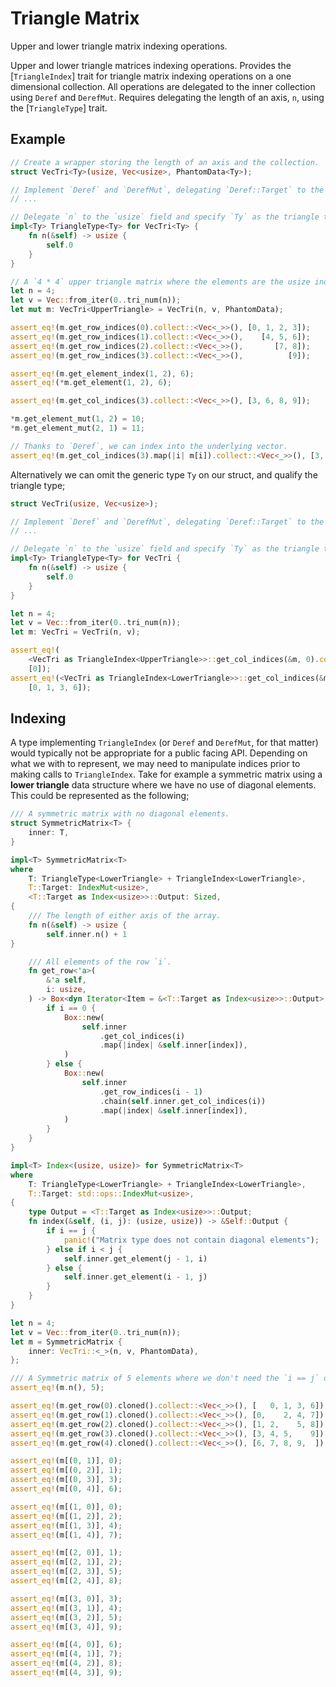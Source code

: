 # Triangle Matrix

Upper and lower triangle matrix indexing operations.

Upper and lower triangle matrices indexing operations.
Provides the [`TriangleIndex`] trait for triangle matrix indexing operations
on a one dimensional collection. All operations are delegated to the inner
collection using `Deref` and `DerefMut`. Requires delegating the length of an
axis, `n`, using the [`TriangleType`] trait.

## Example

```rust
// Create a wrapper storing the length of an axis and the collection.
struct VecTri<Ty>(usize, Vec<usize>, PhantomData<Ty>);

// Implement `Deref` and `DerefMut`, delegating `Deref::Target` to the vector.
// ...

// Delegate `n` to the `usize` field and specify `Ty` as the triangle type.
impl<Ty> TriangleType<Ty> for VecTri<Ty> {
    fn n(&self) -> usize {
        self.0
    }
}

// A `4 * 4` upper triangle matrix where the elements are the usize indices.
let n = 4;
let v = Vec::from_iter(0..tri_num(n));
let mut m: VecTri<UpperTriangle> = VecTri(n, v, PhantomData);

assert_eq!(m.get_row_indices(0).collect::<Vec<_>>(), [0, 1, 2, 3]);
assert_eq!(m.get_row_indices(1).collect::<Vec<_>>(),    [4, 5, 6]);
assert_eq!(m.get_row_indices(2).collect::<Vec<_>>(),       [7, 8]);
assert_eq!(m.get_row_indices(3).collect::<Vec<_>>(),          [9]);

assert_eq!(m.get_element_index(1, 2), 6);
assert_eq!(*m.get_element(1, 2), 6);

assert_eq!(m.get_col_indices(3).collect::<Vec<_>>(), [3, 6, 8, 9]);

*m.get_element_mut(1, 2) = 10;
*m.get_element_mut(2, 1) = 11;

// Thanks to `Deref`, we can index into the underlying vector.
assert_eq!(m.get_col_indices(3).map(|i| m[i]).collect::<Vec<_>>(), [3, 10, 11, 9]);
````
Alternatively we can omit the generic type `Ty` on our struct, and qualify the
triangle type;

```rust
struct VecTri(usize, Vec<usize>);

// Implement `Deref` and `DerefMut`, delegating `Deref::Target` to the vector.
// ...

// Delegate `n` to the `usize` field and specify `Ty` as the triangle type.
impl<Ty> TriangleType<Ty> for VecTri {
    fn n(&self) -> usize {
        self.0
    }
}

let n = 4;
let v = Vec::from_iter(0..tri_num(n));
let m: VecTri = VecTri(n, v);

assert_eq!(
    <VecTri as TriangleIndex<UpperTriangle>>::get_col_indices(&m, 0).collect::<Vec<_>>(),
    [0]);
assert_eq!(<VecTri as TriangleIndex<LowerTriangle>>::get_col_indices(&m, 0).collect::<Vec<_>>(),
    [0, 1, 3, 6]);
```
## Indexing
A type implementing `TriangleIndex` (or `Deref` and `DerefMut`, for that matter)
would typically not be appropriate for a public facing API. Depending on what we
with to represent, we may need to manipulate indices prior to making calls to
`TriangleIndex`. Take for example a symmetric matrix using a **lower triangle**
data structure where we have no use of diagonal elements. This  could be
represented as the following;

```rust
/// A symmetric matrix with no diagonal elements.
struct SymmetricMatrix<T> {
    inner: T,
}

impl<T> SymmetricMatrix<T>
where
    T: TriangleType<LowerTriangle> + TriangleIndex<LowerTriangle>,
    T::Target: IndexMut<usize>,
    <T::Target as Index<usize>>::Output: Sized,
{
    /// The length of either axis of the array.
    fn n(&self) -> usize {
        self.inner.n() + 1
}

    /// All elements of the row `i`.
    fn get_row<'a>(
        &'a self,
        i: usize,
    ) -> Box<dyn Iterator<Item = &<T::Target as Index<usize>>::Output> + 'a> {
        if i == 0 {
            Box::new(
                self.inner
                    .get_col_indices(i)
                    .map(|index| &self.inner[index]),
            )
        } else {
            Box::new(
                self.inner
                    .get_row_indices(i - 1)
                    .chain(self.inner.get_col_indices(i))
                    .map(|index| &self.inner[index]),
            )
        }
    }
}

impl<T> Index<(usize, usize)> for SymmetricMatrix<T>
where
    T: TriangleType<LowerTriangle> + TriangleIndex<LowerTriangle>,
    T::Target: std::ops::IndexMut<usize>,
{
    type Output = <T::Target as Index<usize>>::Output;
    fn index(&self, (i, j): (usize, usize)) -> &Self::Output {
        if i == j {
            panic!("Matrix type does not contain diagonal elements");
        } else if i < j {
            self.inner.get_element(j - 1, i)
        } else {
            self.inner.get_element(i - 1, j)
        }
    }
}

let n = 4;
let v = Vec::from_iter(0..tri_num(n));
let m = SymmetricMatrix {
    inner: VecTri::<_>(n, v, PhantomData),
};

/// A Symmetric matrix of 5 elements where we don't need the `i == j` diagonal.
assert_eq!(m.n(), 5);

assert_eq!(m.get_row(0).cloned().collect::<Vec<_>>(), [   0, 1, 3, 6]);
assert_eq!(m.get_row(1).cloned().collect::<Vec<_>>(), [0,    2, 4, 7]);
assert_eq!(m.get_row(2).cloned().collect::<Vec<_>>(), [1, 2,    5, 8]);
assert_eq!(m.get_row(3).cloned().collect::<Vec<_>>(), [3, 4, 5,    9]);
assert_eq!(m.get_row(4).cloned().collect::<Vec<_>>(), [6, 7, 8, 9,  ]);

assert_eq!(m[(0, 1)], 0);
assert_eq!(m[(0, 2)], 1);
assert_eq!(m[(0, 3)], 3);
assert_eq!(m[(0, 4)], 6);

assert_eq!(m[(1, 0)], 0);
assert_eq!(m[(1, 2)], 2);
assert_eq!(m[(1, 3)], 4);
assert_eq!(m[(1, 4)], 7);

assert_eq!(m[(2, 0)], 1);
assert_eq!(m[(2, 1)], 2);
assert_eq!(m[(2, 3)], 5);
assert_eq!(m[(2, 4)], 8);

assert_eq!(m[(3, 0)], 3);
assert_eq!(m[(3, 1)], 4);
assert_eq!(m[(3, 2)], 5);
assert_eq!(m[(3, 4)], 9);

assert_eq!(m[(4, 0)], 6);
assert_eq!(m[(4, 1)], 7);
assert_eq!(m[(4, 2)], 8);
assert_eq!(m[(4, 3)], 9);
```
